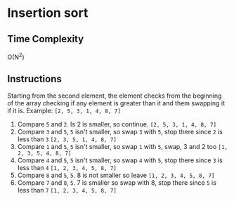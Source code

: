 # Insertion sort  

## Time Complexity  
O(N<sup>2</sup>)

## Instructions
Starting from the second element, the element checks from the beginning of the array checking if any element is greater than it and them swapping it if it is.
Example: `[2, 5, 3, 1, 4, 8, 7]`
1. Compare `5` and `2`. Is 2 is smaller, so continue.
`[2, 5, 3, 1, 4, 8, 7]`
2. Compare `3` and `5`, `5` isn't smaller, so swap `3` with `5`, stop there since `2` is less than `3`
`[2, 3, 5, 1, 4, 8, 7]`
2. Compare `1` and `5`, `5` isn't smaller, so swap `1` with `5`, swap, 3 and 2 too
`[1, 2, 3, 5, 4, 8, 7]`
2. Compare `4` and `5`, `5` isn't smaller, so swap `4` with `5`, stop there since `3` is less than `4`
`[1, 2, 3, 4, 5, 8, 7]`
2. Compare `8` and `5`, `5`. 8 is not smaller so leave
`[1, 2, 3, 4, 5, 8, 7]`
2. Compare `7` and `8`, `5`. 7 is smaller so swap with 8, stop there since `5` is less than `7`
`[1, 2, 3, 4, 5, 8, 7]`
